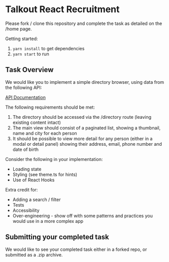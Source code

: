 # Talkout React Recruitment

Please fork / clone this repository and complete the task as detailed on the /home page.

Getting started:

1. `yarn install` to get dependencies
1. `yarn start` to run

## Task Overview

We would like you to implement a simple directory browser, using data from the following API:

[API Documentation](https://randomuser.me/documentation#howto)

The following requirements should be met:

1. The directory should be accessed via the /directory route (leaving existing content intact)
1. The main view should consist of a paginated list, showing a thumbnail, name and city for each person
1. It should be possible to view more detail for any person (either in a modal or detail panel) showing their address, email, phone number and date of birth

Consider the following in your implementation:

- Loading state
- Styling (see theme.ts for hints)
- Use of React Hooks

Extra credit for:

- Adding a search / filter
- Tests
- Accessibility
- Over-engineering - show off with some patterns and practices you would use in a more complex app

## Submitting your completed task

We would like to see your completed task either in a forked repo, or submitted as a .zip archive.
